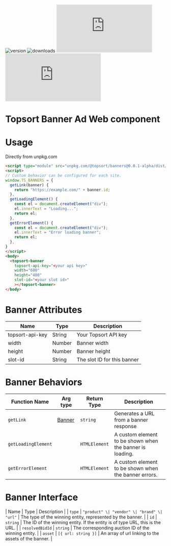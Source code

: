 ![version](https://img.shields.io/npm/v/@topsort/banners)
![downloads](https://img.shields.io/npm/dw/@topsort/banners)
![license](https://img.shields.io/github/license/Topsort/banners.js)
![GitHub Repo stars](https://img.shields.io/github/stars/topsort/banners.js?style=social)

# Topsort Banner Ad Web component

# Usage

Directly from unpkg.com

```html
<script type="module" src="unpkg.com/@topsort/banners@0.0.1-alpha/dist/banners.js"></script>
<script>
// Custom behavior can be configured for each site.
window.TS_BANNERS = {
  getLink(banner) {
    return "https://example.com/" + banner.id;
  },
  getLoadingElement() {
    const el = document.createElement("div");
    el.innerText = "Loading...";
    return el;
  },
  getErrorElement() {
    const el = document.createElement("div");
    el.innerText = "Error loading banner";
    return el;
  },
}
</script>
<body>
  <topsort-banner
    topsort-api-key="<your api key>"
    width="600"
    height="400"
    slot-id="<your slot id>"
    ></topsort-banner>
</body>
```


# Banner Attributes

| Name            | Type   | Description                 |
|-----------------|--------|-----------------------------|
| topsort-api-key | String | Your Topsort API key        |
| width           | Number | Banner width                |
| height          | Number | Banner height               |
| slot-id         | String | The slot ID for this banner |


# Banner Behaviors

| Function Name       | Arg type                    | Return Type   | Description                                              |
|---------------------|-----------------------------|---------------|----------------------------------------------------------|
| `getLink`           | [Banner](#banner-interface) | `string`      | Generates a URL from a banner response                   |
| `getLoadingElement` |                             | `HTMLElement` | A custom element to be shown when the banner is loading. |
| `getErrorElement`   |                             | `HTMLElement` | A custom element to be shown when the banner errors.     |


# Banner Interface

| Name            | Type                                        | Description                                                                  |
| `type`          | `"product" \| "vendor" \| "brand" \| "url"` | The type of the winning entity, represented by the banner.                   |
| `id`            | `string`                                    | The ID of the winning entity. If the entity is of type URL, this is the URL. |
| `resolvedBidId` | `string`                                    | The corresponding auction ID of the winning entity.                          |
| `asset`         | `[{ url: string }]`                         | An array of url linking to the assets of the banner.                         |

